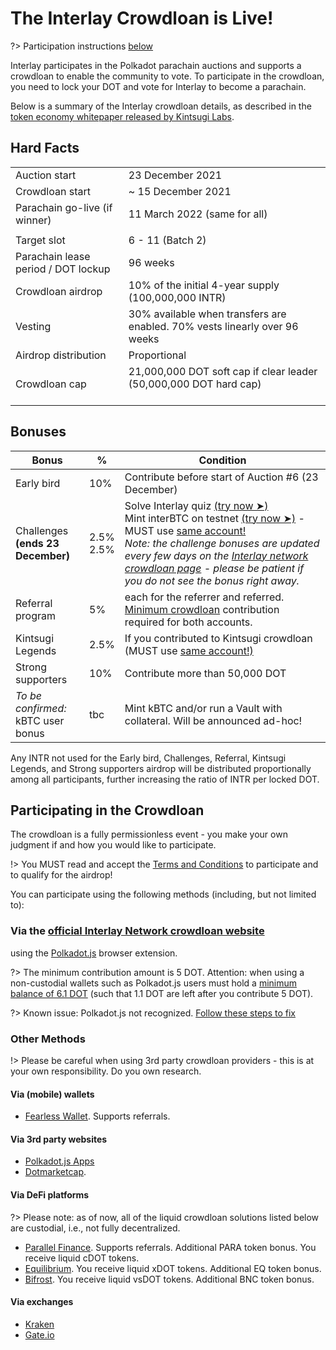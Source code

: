 # The Interlay Crowdloan is Live!

?> Participation instructions [below](/interlay/crowdloans?id=participating-in-the-crowdloan)

Interlay participates in the Polkadot parachain auctions and supports a crowdloan to enable the community to vote.
To participate in the crowdloan, you need to lock your DOT and vote for Interlay to become a parachain.

Below is a summary of the Interlay crowdloan details, as described in the [token economy whitepaper released by Kintsugi Labs](https://raw.githubusercontent.com/interlay/whitepapers/master/Interlay_Token_Economy.pdf).

## Hard Facts

<table>
<tbody>
  <tr>
    <td>Auction start</td>
    <td>23 December 2021</td>
  </tr>
  <tr>
    <td>Crowdloan start</td>
    <td>~ 15 December 2021</td>
  </tr>
  <tr>
    <td>Parachain go-live (if winner)</td>
    <td>11 March 2022 (same for all)</td>
  </tr>
  <tr>
    <td></td>
    <td></td>
  </tr>
  <tr>
    <td>Target slot</td>
    <td>6 - 11 (Batch 2)</td>
  </tr>
  <tr>
    <td>Parachain lease period / DOT lockup </td>
    <td>96 weeks</td>
  </tr>
  <tr>
    <td>Crowdloan airdrop</td>
    <td>10% of the initial 4-year supply (100,000,000 INTR)</td>
  </tr>
  <tr>
    <td>Vesting</td>
    <td>30% available when transfers are enabled. 70% vests linearly over 96 weeks</td>
  </tr>
  <tr>
    <td>Airdrop distribution</td>
    <td>Proportional</td>
  </tr>
  <tr>
    <td>Crowdloan cap</td>
    <td>21,000,000 DOT soft cap if clear leader<br>(50,000,000 DOT hard cap) <br><br></td>
  </tr>
</tbody>
</table>

## Bonuses

<table>
<thead>
  <tr>
    <th>Bonus</th>
    <th>%</th>
    <th>Condition</th>
  </tr>
</thead>
<tbody>
  <tr>
    <td>Early bird</td>
    <td>10% </td>
    <td>Contribute before start of Auction #6 (23 December)</td>
  </tr>
  <tr>
    <td>Challenges <br> <b>(ends 23 December)</b></td>
    <td>2.5% <br>2.5% </td>
    <td>Solve Interlay quiz <a href="https://interlay.typeform.com/InterlayQuiz">(try now &#10148;)</a> <br>Mint interBTC on testnet <a href="https://testnet.interlay.io/">(try now &#10148;)</a> - MUST use <a href="https://wiki.polkadot.network/docs/learn-accounts">same account!</a><br><i>Note: the challenge bonuses are updated every few days on the <a href="https://crowdloan.interlay.io/">Interlay network crowdloan page</a> - please be patient if you do not see the bonus right away.</i> </td>
  </tr>
  <tr>
    <td>Referral program</td>
    <td>5% </td>
    <td>each for the referrer and referred. <a href="https://wiki.polkadot.network/docs/learn-crowdloans#supporting-a-crowdloan-campaign">Minimum crowdloan</a> contribution required for both accounts.</td>
  </tr>
  <tr>
    <td>Kintsugi Legends</td>
    <td>2.5% </td>
    <td>If you contributed to Kintsugi crowdloan (MUST use <a href="https://wiki.polkadot.network/docs/learn-accounts">same account!)</td>
  </tr>
    <tr>
    <td>Strong supporters</td>
    <td>10% </td>
    <td>Contribute more than 50,000 DOT</td>
  </tr>
  <tr>
    <td><i>To be confirmed:</i><br/>kBTC user bonus</td>
    <td>tbc</td>
    <td>Mint kBTC and/or run a Vault with collateral. Will be announced ad-hoc!</td>
  </tr>
</tbody>
</table>

Any INTR not used for the Early bird, Challenges, Referral, Kintsugi Legends, and Strong supporters airdrop will be distributed proportionally among all participants, further increasing the ratio of INTR per locked DOT.

## Participating in the Crowdloan

The crowdloan is a fully permissionless event - you make your own judgment if and how you would like to participate.

!> You MUST read and accept the [Terms and Conditions](https://drive.google.com/file/d/1r3Q5FnZ7IF-9xKCRQLn4LO_9YbSmIH0R/view) to participate and to qualify for the airdrop!

You can participate using the following methods (including, but not limited to):

### Via the [ official Interlay Network crowdloan website](https://crowdloan.interlay.io/)

using the [Polkadot.js](https://polkadot.js.org/) browser extension.

?> The minimum contribution amount is 5 DOT. Attention: when using a non-custodial wallets such as Polkadot.js users must hold a [minimum balance of 6.1 DOT](https://support.polkadot.network/support/solutions/articles/65000168651-what-is-the-existential-deposit-) (such that 1.1 DOT are left after you contribute 5 DOT).

?> Known issue: Polkadot.js not recognized. [Follow these steps to fix](/guides/faq?id=polkadotjs-extension-not-detected-on-crowdloaninterlayio)

### Other Methods

!> Please be careful when using 3rd party crowdloan providers - this is at your own responsibility. Do you own research.


#### Via (mobile) wallets

- [Fearless Wallet](https://fearlesswallet.io/). Supports referrals.

#### Via 3rd party websites

- [Polkadot.js Apps](https://polkadot.js.org/apps/?rpc=wss%3A%2F%2Frpc.polkadot.io#/parachains/crowdloan)
- [Dotmarketcap](https://dotmarketcap.com/auction/polkadot).

#### Via DeFi platforms

?> Please note: as of now, all of the liquid crowdloan solutions listed below are custodial, i.e., not fully decentralized.

- [Parallel Finance](https://crowdloan.parallel.fi/#/auction/polkadot). Supports referrals. Additional PARA token bonus. You receive liquid cDOT tokens.
- [Equilibrium](https://xdot.equilibrium.io/en). You receive liquid xDOT tokens. Additional EQ token bonus.
- [Bifrost](https://bifrost.app/vcrowdloan). You receive liquid vsDOT tokens. Additional BNC token bonus.

#### Via exchanges

- [Kraken](https://www.kraken.com/u/earn/parachains)
- [Gate.io](https://www.gate.io/)
